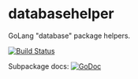 # databasehelper
GoLang "database" package helpers.

[![Build Status](https://travis-ci.org/apaxa-io/databasehelper.svg?branch=master)](https://travis-ci.org/apaxa-io/databasehelper) 


Subpackage docs: [![GoDoc](https://godoc.org/github.com/apaxa-io/databasehelper/sqlhelper?status.svg)](https://godoc.org/github.com/apaxa-io/databasehelper/sqlhelper)
